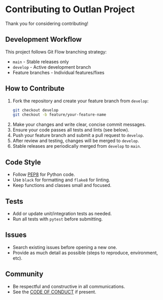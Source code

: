 # Contributing to Outlan Project

Thank you for considering contributing!

## Development Workflow

This project follows Git Flow branching strategy:
- `main` - Stable releases only
- `develop` - Active development branch
- Feature branches - Individual features/fixes

## How to Contribute

1. Fork the repository and create your feature branch from `develop`:
   ```bash
   git checkout develop
   git checkout -b feature/your-feature-name
   ```
2. Make your changes and write clear, concise commit messages.
3. Ensure your code passes all tests and lints (see below).
4. Push your feature branch and submit a pull request to `develop`.
5. After review and testing, changes will be merged to `develop`.
6. Stable releases are periodically merged from `develop` to `main`.

## Code Style

- Follow [PEP8](https://www.python.org/dev/peps/pep-0008/) for Python code.
- Use `black` for formatting and `flake8` for linting.
- Keep functions and classes small and focused.

## Tests

- Add or update unit/integration tests as needed.
- Run all tests with `pytest` before submitting.

## Issues

- Search existing issues before opening a new one.
- Provide as much detail as possible (steps to reproduce, environment, etc).

## Community

- Be respectful and constructive in all communications.
- See the [CODE OF CONDUCT](CODE_OF_CONDUCT.md) if present.